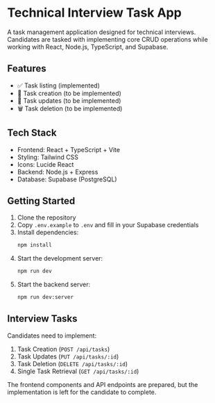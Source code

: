 # Technical Interview Task App

A task management application designed for technical interviews. Candidates are tasked with implementing core CRUD operations while working with React, Node.js, TypeScript, and Supabase.

## Features

- ✅ Task listing (implemented)
- 📝 Task creation (to be implemented)
- 🔄 Task updates (to be implemented)
- 🗑️ Task deletion (to be implemented)

## Tech Stack

- Frontend: React + TypeScript + Vite
- Styling: Tailwind CSS
- Icons: Lucide React
- Backend: Node.js + Express
- Database: Supabase (PostgreSQL)

## Getting Started

1. Clone the repository
2. Copy `.env.example` to `.env` and fill in your Supabase credentials
3. Install dependencies:
   ```bash
   npm install
   ```
4. Start the development server:
   ```bash
   npm run dev
   ```
5. Start the backend server:
   ```bash
   npm run dev:server
   ```

## Interview Tasks

Candidates need to implement:

1. Task Creation (`POST /api/tasks`)
2. Task Updates (`PUT /api/tasks/:id`)
3. Task Deletion (`DELETE /api/tasks/:id`)
4. Single Task Retrieval (`GET /api/tasks/:id`)

The frontend components and API endpoints are prepared, but the implementation is left for the candidate to complete.
